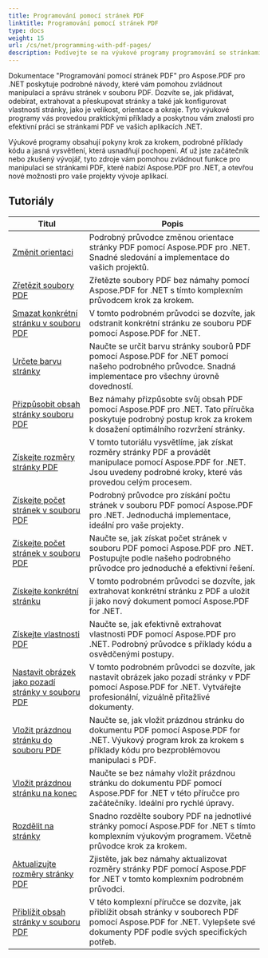 ```yaml
---
title: Programování pomocí stránek PDF
linktitle: Programování pomocí stránek PDF
type: docs
weight: 15
url: /cs/net/programming-with-pdf-pages/
description: Podívejte se na výukové programy programování se stránkami PDF pomocí Aspose.PDF pro .NET. Naučte se manipulovat a přizpůsobovat stránky souborů PDF.
---
```

Dokumentace "Programování pomocí stránek PDF" pro Aspose.PDF pro .NET poskytuje podrobné návody, které vám pomohou zvládnout manipulaci a správu stránek v souboru PDF. Dozvíte se, jak přidávat, odebírat, extrahovat a přeskupovat stránky a také jak konfigurovat vlastnosti stránky, jako je velikost, orientace a okraje. Tyto výukové programy vás provedou praktickými příklady a poskytnou vám znalosti pro efektivní práci se stránkami PDF ve vašich aplikacích .NET.

Výukové programy obsahují pokyny krok za krokem, podrobné příklady kódu a jasná vysvětlení, která usnadňují pochopení. Ať už jste začátečník nebo zkušený vývojář, tyto zdroje vám pomohou zvládnout funkce pro manipulaci se stránkami PDF, které nabízí Aspose.PDF pro .NET, a otevřou nové možnosti pro vaše projekty vývoje aplikací.

## Tutoriály
| Titul | Popis |
| --- | --- | 
| [Změnit orientaci](./change-orientation/) | Podrobný průvodce změnou orientace stránky PDF pomocí Aspose.PDF pro .NET. Snadné sledování a implementace do vašich projektů. |  
| [Zřetězit soubory PDF](./concatenate-pdf-files/) | Zřetězte soubory PDF bez námahy pomocí Aspose.PDF for .NET s tímto komplexním průvodcem krok za krokem. |  
| [Smazat konkrétní stránku v souboru PDF](./delete-particular-page/) | V tomto podrobném průvodci se dozvíte, jak odstranit konkrétní stránku ze souboru PDF pomocí Aspose.PDF for .NET. |  
| [Určete barvu stránky](./determine-page-color/) | Naučte se určit barvu stránky souborů PDF pomocí Aspose.PDF for .NET pomocí našeho podrobného průvodce. Snadná implementace pro všechny úrovně dovedností. |  
| [Přizpůsobit obsah stránky souboru PDF](./fit-page-contents/) | Bez námahy přizpůsobte svůj obsah PDF pomocí Aspose.PDF pro .NET. Tato příručka poskytuje podrobný postup krok za krokem k dosažení optimálního rozvržení stránky. |  
| [Získejte rozměry stránky PDF](./get-dimensions/) | V tomto tutoriálu vysvětlíme, jak získat rozměry stránky PDF a provádět manipulace pomocí Aspose.PDF for .NET. Jsou uvedeny podrobné kroky, které vás provedou celým procesem. |  
| [Získejte počet stránek v souboru PDF](./get-number-of-pages/) | Podrobný průvodce pro získání počtu stránek v souboru PDF pomocí Aspose.PDF pro .NET. Jednoduchá implementace, ideální pro vaše projekty. |  
| [Získejte počet stránek v souboru PDF](./get-page-count/) | Naučte se, jak získat počet stránek v souboru PDF pomocí Aspose.PDF pro .NET. Postupujte podle našeho podrobného průvodce pro jednoduché a efektivní řešení. |  
| [Získejte konkrétní stránku](./get-particular-page/) | V tomto podrobném průvodci se dozvíte, jak extrahovat konkrétní stránku z PDF a uložit ji jako nový dokument pomocí Aspose.PDF for .NET. |  
| [Získejte vlastnosti PDF](./get-properties/) | Naučte se, jak efektivně extrahovat vlastnosti PDF pomocí Aspose.PDF pro .NET. Podrobný průvodce s příklady kódu a osvědčenými postupy. |  
| [Nastavit obrázek jako pozadí stránky v souboru PDF](./image-as-background/) | V tomto podrobném průvodci se dozvíte, jak nastavit obrázek jako pozadí stránky v PDF pomocí Aspose.PDF for .NET. Vytvářejte profesionální, vizuálně přitažlivé dokumenty. |  
| [Vložit prázdnou stránku do souboru PDF](./insert-empty-page/) | Naučte se, jak vložit prázdnou stránku do dokumentu PDF pomocí Aspose.PDF for .NET. Výukový program krok za krokem s příklady kódu pro bezproblémovou manipulaci s PDF. |  
| [Vložit prázdnou stránku na konec](./insert-empty-page-at-end/) | Naučte se bez námahy vložit prázdnou stránku do dokumentu PDF pomocí Aspose.PDF for .NET v této příručce pro začátečníky. Ideální pro rychlé úpravy. |  
| [Rozdělit na stránky](./split-to-pages/) | Snadno rozdělte soubory PDF na jednotlivé stránky pomocí Aspose.PDF for .NET s tímto komplexním výukovým programem. Včetně průvodce krok za krokem. |  
| [Aktualizujte rozměry stránky PDF](./update-dimensions/) | Zjistěte, jak bez námahy aktualizovat rozměry stránky PDF pomocí Aspose.PDF for .NET v tomto komplexním podrobném průvodci. |  
| [Přiblížit obsah stránky v souboru PDF](./zoom-to-page-contents/) | V této komplexní příručce se dozvíte, jak přiblížit obsah stránky v souborech PDF pomocí Aspose.PDF for .NET. Vylepšete své dokumenty PDF podle svých specifických potřeb. |  